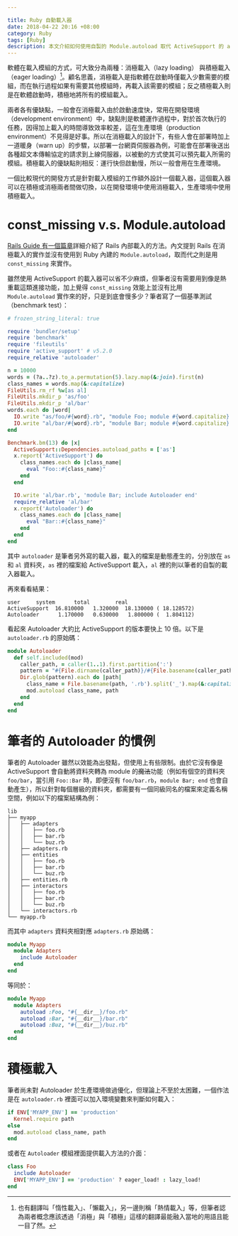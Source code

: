 ```yaml
---

title: Ruby 自動載入器
date: 2018-04-22 20:16 +08:00
category: Ruby
tags: [Ruby]
description: 本文介紹如何使用自製的 Module.autoload 取代 ActiveSupport 的 autoload 功能，並且將效能提升至 10 倍。
---
```


軟體在載入模組的方式，可大致分為兩種：消極載入（lazy loading） 與積極載入（eager loading）[^1]。顧名思義，消極載入是指軟體在啟動時僅載入少數需要的模組，而在執行過程如果有需要其他模組時，再載入該需要的模組；反之積極載入則是在軟體啟動時，積極地將所有的模組載入。

<!-- more -->

兩者各有優缺點，一般會在消極載入由於啟動速度快，常用在開發環境（development environment）中，缺點則是軟體運作過程中，對於首次執行的任務，因得加上載入的時間導致效率較差，這在生產環境（production environment）不見得是好事。所以在消極載入的設計下，有些人會在部署時加上一道暖身（warn up）的步驟，以部署一台網頁伺服器為例，可能會在部署後送出各種超文本傳輸協定的請求到上線伺服器，以被動的方式使其可以預先載入所需的模組。積極載入的優缺點則相反：運行快但啟動慢，所以一般會用在生產環境。

一個比較現代的開發方式是針對載入模組的工作額外設計一個載入器，這個載入器可以在積極或消極兩者間做切換，以在開發環境中使用消極載入，生產環境中使用積極載入。

# const_missing v.s. Module.autoload

[Rails Guide 有一個篇章](http://guides.rubyonrails.org/autoloading_and_reloading_constants.html)詳細介紹了 Rails 內部載入的方法。內文提到 Rails 在消極載入的實作並沒有使用到 Ruby 內建的 `Module.autoload`，取而代之則是用 `const_missing` 來實作。

雖然使用 ActiveSupport 的載入器可以省不少麻煩，但筆者沒有需要用到像是熱重載這類進接功能，加上覺得 `const_missing` 效能上並沒有比用 `Module.autoload` 實作來的好，只是到底會慢多少？筆者寫了一個基準測試（benchmark test）：

```ruby
# frozen_string_literal: true

require 'bundler/setup'
require 'benchmark'
require 'fileutils'
require 'active_support' # v5.2.0
require_relative 'autoloader'

n = 10000
words = (?a..?z).to_a.permutation(5).lazy.map(&:join).first(n)
class_names = words.map(&:capitalize)
FileUtils.rm_rf %w[as al]
FileUtils.mkdir_p 'as/foo'
FileUtils.mkdir_p 'al/bar'
words.each do |word|
  IO.write "as/foo/#{word}.rb", "module Foo; module #{word.capitalize} end end"
  IO.write "al/bar/#{word}.rb", "module Bar; module #{word.capitalize} end end"
end

Benchmark.bm(13) do |x|
  ActiveSupport::Dependencies.autoload_paths = ['as']
  x.report('ActiveSupport') do
    class_names.each do |class_name|
      eval "Foo::#{class_name}"
    end
  end

  IO.write 'al/bar.rb', 'module Bar; include Autoloader end'
  require_relative 'al/bar'
  x.report('Autoloader') do
    class_names.each do |class_name|
      eval "Bar::#{class_name}"
    end
  end
end
```

其中 `autoloader` 是筆者另外寫的載入器，載入的檔案是動態產生的，分別放在 `as` 和 `al` 資料夾，`as` 裡的檔案給 ActiveSupport 載入，`al` 裡的則以筆者的自製的載入器載入。

再來看看結果：

```
user     system      total        real
ActiveSupport  16.810000   1.320000  18.130000 ( 18.128572)
Autoloader      1.170000   0.630000   1.800000 (  1.804112)
```

看起來 Autoloader 大約比 ActiveSupport 的版本要快上 10 倍。以下是 `autoloader.rb` 的原始碼：

```ruby
module Autoloader
  def self.included(mod)
    caller_path, = caller(1..1).first.partition(':')
    pattern = "#{File.dirname(caller_path)}/#{File.basename(caller_path, '.rb')}/*.rb"
    Dir.glob(pattern).each do |path|
      class_name = File.basename(path, '.rb').split('_').map(&:capitalize).join.to_sym
      mod.autoload class_name, path
    end
  end
end
```

# 筆者的 Autoloader 的慣例

筆者的 Autoloader 雖然以效能為出發點，但使用上有些限制。由於它沒有像是 ActiveSupport 會自動將資料夾轉為 module 的<del>魔法</del>功能（例如有個空的資料夾 `foo/bar`，當引用 `Foo::Bar` 時，即便沒有 `foo/bar.rb`，`module Bar; end` 也會自動產生），所以針對每個層級的資料夾，都需要有一個同級同名的檔案來定義名稱空間，例如以下的檔案結構為例：

```
lib
├── myapp
│   ├── adapters
│   │   ├── foo.rb
│   │   ├── bar.rb
│   │   └── buz.rb
│   ├── adapters.rb
│   ├── entities
│   │   ├── foo.rb
│   │   ├── bar.rb
│   │   └── buz.rb
│   ├── entities.rb
│   ├── interactors
│   │   ├── foo.rb
│   │   ├── bar.rb
│   │   └── buz.rb
│   └── interactors.rb
└── myapp.rb
```

而其中 `adapters` 資料夾相對應 `adapters.rb` 原始碼：

```ruby
module Myapp
  module Adapters
    include Autoloader
  end
end
```

等同於：

```ruby
module Myapp
  module Adapters
    autoload :Foo, "#{__dir__}/foo.rb"
    autoload :Bar, "#{__dir__}/bar.rb"
    autoload :Buz, "#{__dir__}/buz.rb"
  end
end
```

# 積極載入

筆者尚未對 Autoloader 於生產環境做過優化，但理論上不至於太困難，一個作法是在 `autoloader.rb` 裡面可以加入環境變數來判斷如何載入：

```ruby
if ENV['MYAPP_ENV'] == 'production'
  Kernel.require path
else
  mod.autoload class_name, path
end
```

或者在 `Autoloader` 模組裡面提供載入方法的介面：

```ruby
class Foo
  include Autoloader
  ENV['MYAPP_ENV'] == 'production' ? eager_load! : lazy_load!
end
```

[^1]: 也有翻譯叫「惰性載入」、「懶載入」，另一邊則稱「熱情載入」等，但筆者認為兩者概念應該透過「消極」與「積極」這樣的翻譯最能融入當地的用語且能一目了然。
